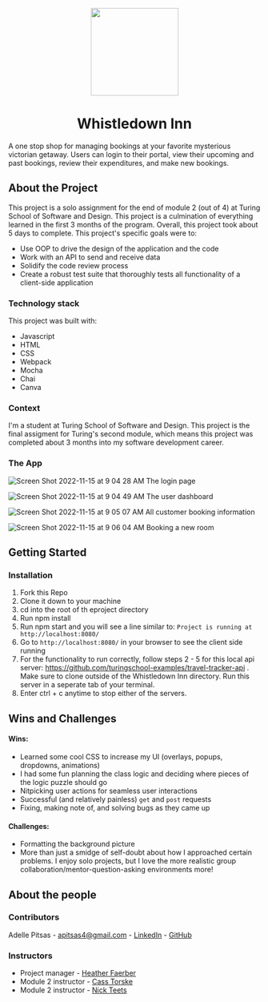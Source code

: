 <p align="center">
  <img width="175" height="175" src='https://user-images.githubusercontent.com/108096652/201963460-8b218cd3-71b0-4422-b76f-ace6a0e02ce0.png'>
 </p>
  
  
<h1 align="center"> Whistledown Inn </h1>

A one stop shop for managing bookings at your favorite mysterious victorian getaway. Users can login to their portal, view their upcoming and past bookings, review their expenditures, and make new bookings.


## About the Project
This project is a solo assignment for the end of module 2 (out of 4) at Turing School of Software and Design. This project is a culmination of everything learned in the first 3 months of the program. Overall, this project took about 5 days to complete. This project's specific goals were to:
- Use OOP to drive the design of the application and the code
- Work with an API to send and receive data
- Solidify the code review process
- Create a robust test suite that thoroughly tests all functionality of a client-side application

### Technology stack
This project was built with:
- Javascript
- HTML
- CSS
- Webpack
- Mocha
- Chai
- Canva

### Context
I'm a student at Turing School of Software and Design. This project is the final assigment for Turing's second module, which means this project was completed about 3 months into my software development career.

### The App
![Screen Shot 2022-11-15 at 9 04 28 AM](https://user-images.githubusercontent.com/108096652/201939700-1a154d27-51fd-4c45-8775-f14ee65a7441.png)
The login page

![Screen Shot 2022-11-15 at 9 04 49 AM](https://user-images.githubusercontent.com/108096652/201939754-a9503ddf-fa70-4090-a03c-dc4feebe4ac3.png)
The user dashboard

![Screen Shot 2022-11-15 at 9 05 07 AM](https://user-images.githubusercontent.com/108096652/201939789-0938daab-ba04-44b2-a838-052930ef0db1.png)
All customer booking information

![Screen Shot 2022-11-15 at 9 06 04 AM](https://user-images.githubusercontent.com/108096652/201939810-1b0aa6b7-b9e8-4f8d-aa37-85193dd7d17e.png)
Booking a new room


## Getting Started
### Installation
1. Fork this Repo
1. Clone it down to your machine
1. cd into the root of th eproject directory
1. Run npm install
1. Run npm start and you will see a line similar to: `Project is running at http://localhost:8080/`
1. Go to `http://localhost:8080/` in your browser to see the client side running
1. For the functionality to run correctly, follow steps 2 - 5 for this local api server: https://github.com/turingschool-examples/travel-tracker-api . Make sure to clone outside of the Whistledown Inn directory. Run this server in a seperate tab of your terminal.  
1. Enter ctrl + c anytime to stop either of the servers.

## Wins and Challenges
#### Wins:
- Learned some cool CSS to increase my UI (overlays, popups, dropdowns, animations)
- I had some fun planning the class logic and deciding where pieces of the logic puzzle should go
- Nitpicking user actions for seamless user interactions
- Successful (and relatively painless) `get` and `post` requests
- Fixing, making note of, and solving bugs as they came up

#### Challenges:
- Formatting the background picture
- More than just a smidge of self-doubt about how I approached certain problems. I enjoy solo projects, but I love the more realistic group collaboration/mentor-question-asking environments more!


## About the people

### Contributors
Adelle Pitsas - apitsas4@gmail.com - [LinkedIn](https://www.linkedin.com/in/adelle-pitsas-461503183/) - [GitHub](https://github.com/Adelle-Pitsas)

### Instructors
- Project manager - [Heather Faerber](https://github.com/hfaerber)
- Module 2 instructor - [Cass Torske](https://github.com/CassandraGoose)
- Module 2 instructor - [Nick Teets](https://github.com/nicktu12)


